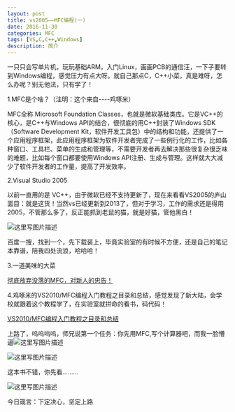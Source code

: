 ```yaml
---
layout: post
title: vs2005——MFC编程(一)
date: 2016-11-30
categories: MFC
tags: [VS,C,C++,Windows]
description: 简介
---
```



一只只会写单片机，玩玩基础ARM，入门Linux，画画PCB的通信汪，一下子要转到Windows编程，感觉压力有点大呀。就自己那点C，C++小菜，真是难呀，怎么办呢？别无他法，只有学了！

1.MFC是个啥？（注明：这个来自----鸡啄米）

MFC全称 Microsoft Foundation Classes，也就是微软基础类库。它是VC++的核心，是C++与Windows API的结合，很彻底的用C++封装了Windows SDK（Software Development Kit，软件开发工具包）中的结构和功能，还提供了一个应用程序框架，此应用程序框架为软件开发者完成了一些例行化的工作，比如各种窗口、工具栏、菜单的生成和管理等，不需要开发者再去解决那些很复杂很乏味的难题，比如每个窗口都要使用Windows API注册、生成与管理。这样就大大减少了软件开发者的工作量，提高了开发效率。

2.Visual Studio 2005

以前一直用的是 VC++，由于微软已经不支持更新了，现在来看看VS2005的庐山面目：就是这货！当然vs已经更新到2013了，但对于学习，工作的需求还是得用2005，不管那么多了，反正能抓到老鼠的猫，就是好猫，管他黑白！

![这里写图片描述](http://img.blog.csdn.net/20161203165559943)

百度一搜，找到一个，先下载装上，毕竟实验室的有时候不方便，还是自己的笔记本靠谱，陪我四处流浪，哈哈哈！

3.一道美味的大菜

[彻底放弃没落的MFC，对新人的忠告！](http://bbs.csdn.net/topics/391817496)

4.鸡啄米的VS2010/MFC编程入门教程之目录和总结，感觉发现了新大陆，会学校就跟着这个教程学了，在实验室就拼命的看书，码代码！

[VS2010/MFC编程入门教程之目录和总结](http://www.jizhuomi.com/software/257.html)

上路了，呜呜呜呜，师兄说第一个任务：你先用MFC,写个计算器吧，而我一脸懵逼![这里写图片描述](http://img.blog.csdn.net/20161203172456770)

![这里写图片描述](http://img.blog.csdn.net/20161203171654297)

这本书不错，你先看.........

![这里写图片描述](http://img.blog.csdn.net/20161203172004597)


今日箴言：下定决心，坚定上路
